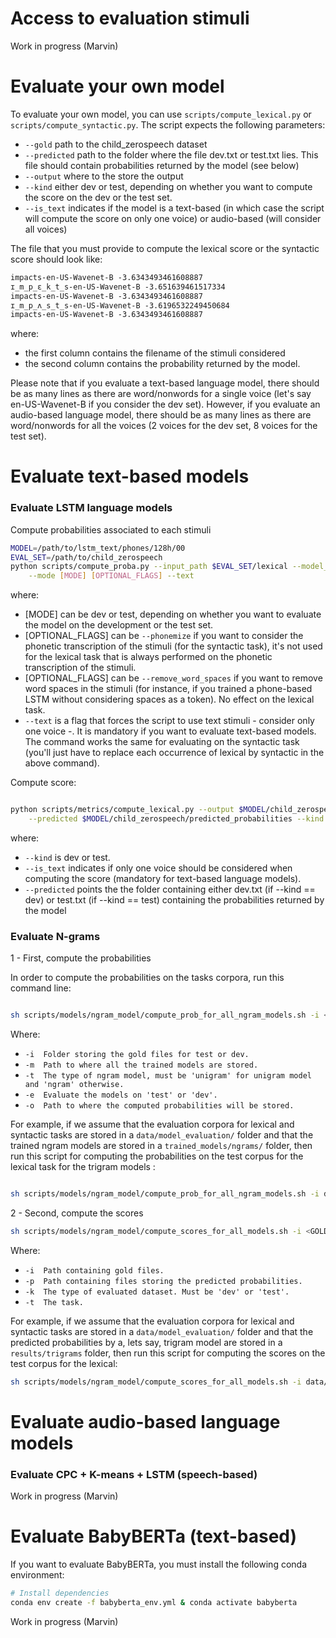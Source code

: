 # Access to evaluation stimuli

Work in progress (Marvin)

# Evaluate your own model

To evaluate your own model, you can use `scripts/compute_lexical.py` or `scripts/compute_syntactic.py`. 
The script expects the following parameters:
- `--gold` path to the child_zerospeech dataset
- `--predicted` path to the folder where the file dev.txt or test.txt lies. This file should contain probabilities returned by the model (see below) 
- `--output` where to the store the output
- `--kind` either dev or test, depending on whether you want to compute the score on the dev or the test set.
- `--is_text` indicates if the model is a text-based (in which case the script will compute the score on only one voice) or audio-based (will consider all voices)

The file that you must provide to compute the lexical score or the syntactic score should look like:

```txt
impacts-en-US-Wavenet-B -3.6343493461608887
ɪ_m_p_ɛ_k_t_s-en-US-Wavenet-B -3.651639461517334
impacts-en-US-Wavenet-B -3.6343493461608887
ɪ_m_p_ʌ_s_t_s-en-US-Wavenet-B -3.6196532249450684
impacts-en-US-Wavenet-B -3.6343493461608887
```

where:
- the first column contains the filename of the stimuli considered
- the second column contains the probability returned by the model.

Please note that if you evaluate a text-based language model, there should be as many lines as there are word/nonwords for a single voice (let's say en-US-Wavenet-B if you consider the dev set).
However, if you evaluate an audio-based language model, there should be as many lines as there are word/nonwords for all the voices (2 voices for the dev set, 8 voices for the test set).
 

# Evaluate text-based models

### Evaluate LSTM language models

Compute probabilities associated to each stimuli

```bash
MODEL=/path/to/lstm_text/phones/128h/00
EVAL_SET=/path/to/child_zerospeech
python scripts/compute_proba.py --input_path $EVAL_SET/lexical --model_path $MODEL/checkpoint_best.pt \
    --mode [MODE] [OPTIONAL_FLAGS] --text 
```

where: 
- [MODE] can be dev or test, depending on whether you want to evaluate the model on the development or the test set.
- [OPTIONAL_FLAGS] can be `--phonemize` if you want to consider the phonetic transcription of the stimuli (for the syntactic task), it's not used for the lexical task that is always performed on the phonetic transcription of the stimuli.
- [OPTIONAL_FLAGS] can be `--remove_word_spaces` if you want to remove word spaces in the stimuli (for instance, if you trained a phone-based LSTM without considering spaces as a token). No effect on the lexical task. 
- `--text` is a flag that forces the script to use text stimuli - consider only one voice -. It is mandatory if you want to evaluate text-based models.
The command works the same for evaluating on the syntactic task (you'll just have to replace each occurrence of lexical by syntactic in the above command).

Compute score:

```bash

python scripts/metrics/compute_lexical.py --output $MODEL/child_zerospeech/lexical --gold $EVAL_SET \
    --predicted $MODEL/child_zerospeech/predicted_probabilities --kind <MODE> --is_text
```

where:
- `--kind` is dev or test.
- `--is_text` indicates if only one voice should be considered when computing the score (mandatory for text-based language models).
- `--predicted` points the the folder containing either dev.txt (if --kind == dev) or test.txt (if --kind == test) containing the probabilities returned by the model

### Evaluate N-grams

1 - First, compute the probabilities

In order to compute the probabilities on the tasks corpora, run this command line:

```bash

sh scripts/models/ngram_model/compute_prob_for_all_ngram_models.sh -i <GOLDS_FOLDER> -m <TRAINED_MODELS> -t <MODEL_TYPE> -e <MODE> -o <OUTPUT_FOLDER>

```

Where:
- `-i  Folder storing the gold files for test or dev.`
- `-m  Path to where all the trained models are stored.`
- `-t  The type of ngram model, must be 'unigram' for unigram model and 'ngram' otherwise.`
- `-e  Evaluate the models on 'test' or 'dev'.`
- `-o  Path to where the computed probabilities will be stored.`

For example, if we assume that the evaluation corpora for lexical and syntactic tasks are stored in a `data/model_evaluation/` folder and that the trained ngram models are stored in a `trained_models/ngrams/` folder, then run this script for computing the probabilities on the test corpus for the lexical task for the trigram models :

```bash

sh scripts/models/ngram_model/compute_prob_for_all_ngram_models.sh -i data/model_evaluation/lexical -m trained_models/ngrams/trigrams -t ngram -e test -o results/trigrams

```

2 - Second, compute the scores

```bash
sh scripts/models/ngram_model/compute_scores_for_all_models.sh -i <GOLDS_FOLDER> -p <PREDICTED_PROBABILITIES> -k <MODE> -t <TASK>
```

Where:
- `-i  Path containing gold files.`
- `-p  Path containing files storing the predicted probabilities.`
- `-k  The type of evaluated dataset. Must be 'dev' or 'test'.`
- `-t  The task.`

For example, if we assume that the evaluation corpora for lexical and syntactic tasks are stored in a `data/model_evaluation/` folder and that the predicted probabilities by a, lets say, trigram model are stored in a `results/trigrams` folder, then run this script for computing the scores on the test corpus for the lexical:

```bash
sh scripts/models/ngram_model/compute_scores_for_all_models.sh -i data/model_evaluation/ -p results/unigrams/ -k dev -t lexical
```

# Evaluate audio-based language models

### Evaluate CPC + K-means + LSTM (speech-based)

Work in progress (Marvin)

# Evaluate BabyBERTa (text-based)

If you want to evaluate BabyBERTa, you must install the following conda environment:

```bash
# Install dependencies
conda env create -f babyberta_env.yml & conda activate babyberta
```

Work in progress (Marvin)
